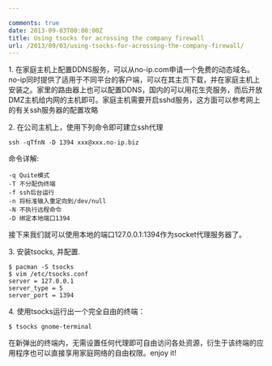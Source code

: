 ```yaml
---

comments: true
date: 2013-09-03T00:00:00Z
title: Using tsocks for acrossing the company firewall
url: /2013/09/03/using-tsocks-for-acrossing-the-company-firewall/
---
```


1\. 在家庭主机上配置DDNS服务，可以从no-ip.com申请一个免费的动态域名。no-ip同时提供了适用于不同平台的客户端，可以在其主页下载，并在家庭主机上安装之。家里的路由器上也可以配置DDNS，国内的可以用花生壳服务，而后开放DMZ主机给内网的主机即可。家庭主机需要开启sshd服务，这方面可以参考网上的有关ssh服务器的配置攻略

2\. 在公司主机上，使用下列命令即可建立ssh代理
```
ssh -qTfnN -D 1394 xxx@xxx.no-ip.biz
```

命令详解:
```
-q Quite模式
-T 不分配伪终端
-f ssh后台运行
-n 将标准输入重定向到/dev/null
-N 不执行远程命令
-D 绑定本地端口1394
```

接下来我们就可以使用本地的端口127.0.0.1:1394作为socket代理服务器了。

3\. 安装tsocks, 并配置.
```
$ pacman -S tsocks
$ vim /etc/tsocks.conf
server = 127.0.0.1
server_type = 5
server_port = 1394
```

4\. 使用tsocks运行出一个完全自由的终端：
```
$ tsocks gnome-terminal
```

在新弹出的终端内，无需设置任何代理即可自由访问各处资源，衍生于该终端的应用程序也可以直接享用家庭网络的自由权限。enjoy it!

